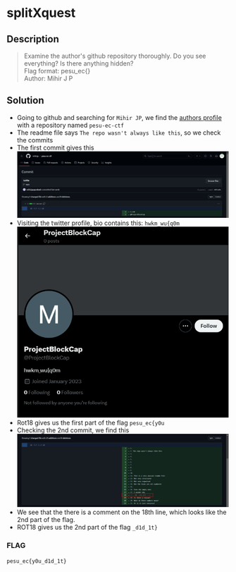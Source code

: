 # splitXquest

## Description
>Examine the author's github repository thoroughly. Do you see everything? Is there anything hidden?  
Flag format: pesu_ec{<string>}  
Author: Mihir J P

## Solution
* Going to github and searching for `Mihir JP`, we find the [authors profile](https://github.com/mihirjp) with a repository named `pesu-ec-ctf`
* The readme file says `The repo wasn't always like this`, so we check the commits
* The first commit gives this 
![commit1](image.png)
* Visiting the twitter profile, bio contains this: `hwkm_wu{q0m`
![twitter](image-1.png)
* Rot18 gives us the first part of the flag `pesu_ec{y0u` 
* Checking the 2nd commit, we find this
![commit2](image-2.png)
* We see that the there is a comment on the 18th line, which looks like the 2nd part of the flag.
* ROT18 gives us the 2nd part of the flag `_d1d_1t}`
### FLAG
```
pesu_ec{y0u_d1d_1t}
```